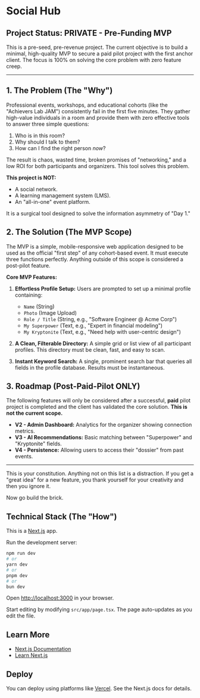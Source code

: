 # Social Hub

## Project Status: PRIVATE - Pre-Funding MVP

This is a pre-seed, pre-revenue project. The current objective is to build a minimal, high-quality MVP to secure a paid pilot project with the first anchor client. The focus is 100% on solving the core problem with zero feature creep.

---

## 1. The Problem (The "Why")

Professional events, workshops, and educational cohorts (like the "Achievers Lab JAM") consistently fail in the first five minutes. They gather high-value individuals in a room and provide them with zero effective tools to answer three simple questions:

1.  Who is in this room?
2.  Why should I talk to them?
3.  How can I find the right person *now*?

The result is chaos, wasted time, broken promises of "networking," and a low ROI for both participants and organizers. This tool solves this problem.

**This project is NOT:**
*   A social network.
*   A learning management system (LMS).
*   An "all-in-one" event platform.

It is a surgical tool designed to solve the information asymmetry of "Day 1."

## 2. The Solution (The MVP Scope)

The MVP is a simple, mobile-responsive web application designed to be used as the official "first step" of any cohort-based event. It must execute three functions perfectly. Anything outside of this scope is considered a post-pilot feature.

**Core MVP Features:**

1.  **Effortless Profile Setup:** Users are prompted to set up a minimal profile containing:
    *   `Name` (String)
    *   `Photo` (Image Upload)
    *   `Role / Title` (String, e.g., "Software Engineer @ Acme Corp")
    *   `My Superpower` (Text, e.g., "Expert in financial modeling")
    *   `My Kryptonite` (Text, e.g., "Need help with user-centric design")

2.  **A Clean, Filterable Directory:** A simple grid or list view of all participant profiles. This directory must be clean, fast, and easy to scan.

3.  **Instant Keyword Search:** A single, prominent search bar that queries all fields in the profile database. Results must be instantaneous.

## 3. Roadmap (Post-Paid-Pilot ONLY)

The following features will only be considered after a successful, **paid** pilot project is completed and the client has validated the core solution. **This is not the current scope.**

*   **V2 - Admin Dashboard:** Analytics for the organizer showing connection metrics.
*   **V3 - AI Recommendations:** Basic matching between "Superpower" and "Kryptonite" fields.
*   **V4 - Persistence:** Allowing users to access their "dossier" from past events.

---

This is your constitution. Anything not on this list is a distraction. If you get a "great idea" for a new feature, you thank yourself for your creativity and then you ignore it.

Now go build the brick.


## Technical Stack (The "How")

This is a [Next.js](https://nextjs.org) app.

Run the development server:

```bash
npm run dev
# or
yarn dev
# or
pnpm dev
# or
bun dev
```

Open [http://localhost:3000](http://localhost:3000) in your browser.

Start editing by modifying `src/app/page.tsx`. The page auto-updates as you edit the file.

## Learn More

- [Next.js Documentation](https://nextjs.org/docs)
- [Learn Next.js](https://nextjs.org/learn)

## Deploy

You can deploy using platforms like [Vercel](https://vercel.com/). See the Next.js docs for details.
